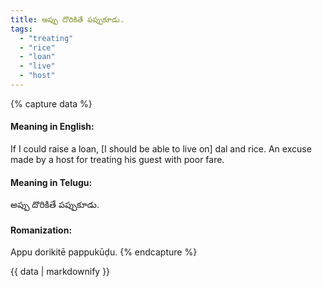 ```yaml
---
title: అప్పు దొరికితే పప్పుకూడు.
tags:
  - "treating"
  - "rice"
  - "loan"
  - "live"
  - "host"
---
```


{% capture data %}
#### Meaning in English:
If I could raise a loan, [I should be able to live on] dal and rice.
An excuse made by a host for treating his guest with poor fare.

#### Meaning in Telugu:
అప్పు దొరికితే పప్పుకూడు.

#### Romanization:
Appu dorikitē pappukūḍu.
{% endcapture %}

{{ data | markdownify }}

